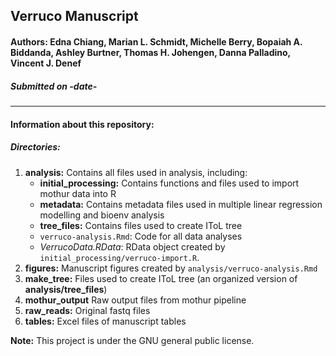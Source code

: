 ## Verruco Manuscript

#### **Authors:** Edna Chiang, Marian L. Schmidt, Michelle Berry, Bopaiah A. Biddanda, Ashley Burtner, Thomas H. Johengen, Danna Palladino, Vincent J. Denef

##### Submitted on -date-

**********

#### Information about this repository:  

##### **Directories:**
1. **analysis:** Contains all files used in analysis, including:
    - **initial_processing:** Contains functions and files used to import mothur data into R
    - **metadata:** Contains metadata files used in multiple linear regression modelling and bioenv analysis
    - **tree_files:** Contains files used to create IToL tree
    - `verruco-analysis.Rmd`: Code for all data analyses
    - *VerrucoData.RData*: RData object created by `initial_processing/verruco-import.R`.
2. **figures:** Manuscript figures created by `analysis/verruco-analysis.Rmd`
3. **make_tree:** Files used to create IToL tree (an organized version of **analysis/tree_files**)
4. **mothur_output** Raw output files from mothur pipeline
5. **raw_reads:** Original fastq files
6. **tables:** Excel files of manuscript tables


**Note:**  This project is under the GNU general public license.